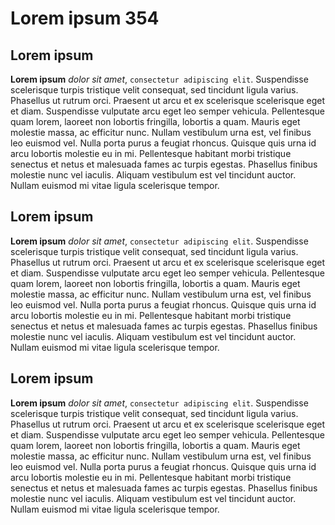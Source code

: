 # Lorem ipsum 354

## Lorem ipsum

**Lorem ipsum** *dolor sit amet*, `consectetur adipiscing elit`. Suspendisse scelerisque turpis tristique velit consequat, sed tincidunt ligula varius. Phasellus ut rutrum orci. Praesent ut arcu et ex scelerisque scelerisque eget et diam. Suspendisse vulputate arcu eget leo semper vehicula. Pellentesque quam lorem, laoreet non lobortis fringilla, lobortis a quam. Mauris eget molestie massa, ac efficitur nunc. Nullam vestibulum urna est, vel finibus leo euismod vel. Nulla porta purus a feugiat rhoncus. Quisque quis urna id arcu lobortis molestie eu in mi. Pellentesque habitant morbi tristique senectus et netus et malesuada fames ac turpis egestas. Phasellus finibus molestie nunc vel iaculis. Aliquam vestibulum est vel tincidunt auctor. Nullam euismod mi vitae ligula scelerisque tempor.


## Lorem ipsum

**Lorem ipsum** *dolor sit amet*, `consectetur adipiscing elit`. Suspendisse scelerisque turpis tristique velit consequat, sed tincidunt ligula varius. Phasellus ut rutrum orci. Praesent ut arcu et ex scelerisque scelerisque eget et diam. Suspendisse vulputate arcu eget leo semper vehicula. Pellentesque quam lorem, laoreet non lobortis fringilla, lobortis a quam. Mauris eget molestie massa, ac efficitur nunc. Nullam vestibulum urna est, vel finibus leo euismod vel. Nulla porta purus a feugiat rhoncus. Quisque quis urna id arcu lobortis molestie eu in mi. Pellentesque habitant morbi tristique senectus et netus et malesuada fames ac turpis egestas. Phasellus finibus molestie nunc vel iaculis. Aliquam vestibulum est vel tincidunt auctor. Nullam euismod mi vitae ligula scelerisque tempor.


## Lorem ipsum

**Lorem ipsum** *dolor sit amet*, `consectetur adipiscing elit`. Suspendisse scelerisque turpis tristique velit consequat, sed tincidunt ligula varius. Phasellus ut rutrum orci. Praesent ut arcu et ex scelerisque scelerisque eget et diam. Suspendisse vulputate arcu eget leo semper vehicula. Pellentesque quam lorem, laoreet non lobortis fringilla, lobortis a quam. Mauris eget molestie massa, ac efficitur nunc. Nullam vestibulum urna est, vel finibus leo euismod vel. Nulla porta purus a feugiat rhoncus. Quisque quis urna id arcu lobortis molestie eu in mi. Pellentesque habitant morbi tristique senectus et netus et malesuada fames ac turpis egestas. Phasellus finibus molestie nunc vel iaculis. Aliquam vestibulum est vel tincidunt auctor. Nullam euismod mi vitae ligula scelerisque tempor.

